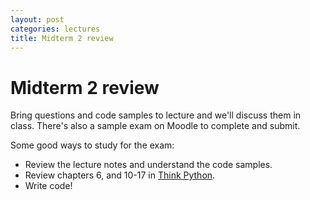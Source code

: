 ```yaml
---
layout: post
categories: lectures
title: Midterm 2 review
---
```


# Midterm 2 review

Bring questions and code samples to lecture and we'll discuss them in class.
There's also a sample exam on Moodle to complete and submit.

Some good ways to study for the exam:

- Review the lecture notes and understand the code samples.
- Review chapters 6, and 10-17 in [Think Python](http://www.greenteapress.com/thinkpython/thinkpython.pdf).
- Write code!

